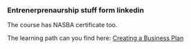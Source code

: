 ### Entrenerprenaurship stuff form linkedin

The course has NASBA certificate too.

The learning path can you find here:
[Creating a Business Plan](https://www.linkedin.com/learning/entrepreneurship-foundations-2019)